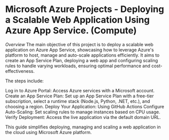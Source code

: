 # Microsoft Azure Projects - Deploying a Scalable Web Application Using Azure App Service. (Compute)

*Overview*
The main objective of this project is to deploy a scalable web application on Azure App Service, showcasing how to leverage Azure's platform to host, manage and auto-scale applications efficiently. It aims to create an App Service Plan, deploying a web app and configuring scaling rules to handle varying workloads, ensuring optimal performance and cost-effectiveness.

The steps include:

Log in to Azure Portal: Access Azure services with a Microsoft account.
Create an App Service Plan: Set up an App Service Plan with a free-tier subscription, select a runtime stack (Node.js, Python, .NET, etc.), and choosing a region.
Deploy Your Application: Using GitHub Actions 
Configure Auto-Scaling: Set scaling rules to manage instances based on CPU usage.
Verify Deployment: Access the live application via the default domain URL.

This guide simplifies deploying, managing and scaling a web application in the cloud using Microsoft Azure platform.
